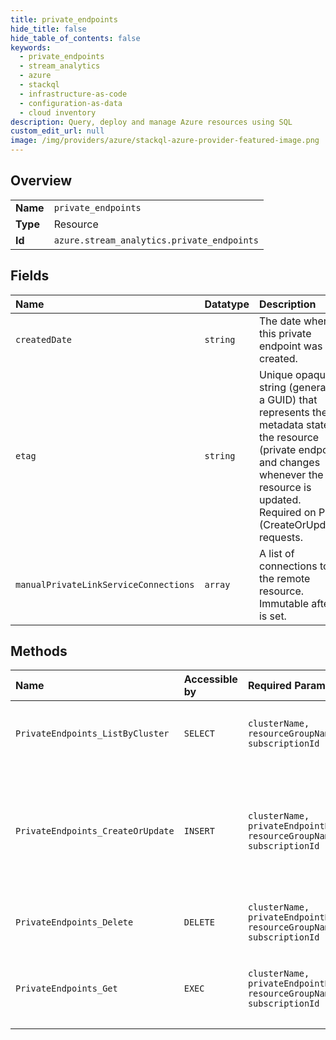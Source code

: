 ```yaml
---
title: private_endpoints
hide_title: false
hide_table_of_contents: false
keywords:
  - private_endpoints
  - stream_analytics
  - azure    
  - stackql
  - infrastructure-as-code
  - configuration-as-data
  - cloud inventory
description: Query, deploy and manage Azure resources using SQL
custom_edit_url: null
image: /img/providers/azure/stackql-azure-provider-featured-image.png
---
```

  
    

## Overview
<table><tbody>
<tr><td><b>Name</b></td><td><code>private_endpoints</code></td></tr>
<tr><td><b>Type</b></td><td>Resource</td></tr>
<tr><td><b>Id</b></td><td><code>azure.stream_analytics.private_endpoints</code></td></tr>
</tbody></table>

## Fields
| Name | Datatype | Description |
|:-----|:---------|:------------|
| `createdDate` | `string` | The date when this private endpoint was created. |
| `etag` | `string` | Unique opaque string (generally a GUID) that represents the metadata state of the resource (private endpoint) and changes whenever the resource is updated. Required on PUT (CreateOrUpdate) requests. |
| `manualPrivateLinkServiceConnections` | `array` | A list of connections to the remote resource. Immutable after it is set. |
## Methods
| Name | Accessible by | Required Params | Description |
|:-----|:--------------|:----------------|:------------|
| `PrivateEndpoints_ListByCluster` | `SELECT` | `clusterName, resourceGroupName, subscriptionId` | Lists the private endpoints in the cluster. |
| `PrivateEndpoints_CreateOrUpdate` | `INSERT` | `clusterName, privateEndpointName, resourceGroupName, subscriptionId` | Creates a Stream Analytics Private Endpoint or replaces an already existing Private Endpoint. |
| `PrivateEndpoints_Delete` | `DELETE` | `clusterName, privateEndpointName, resourceGroupName, subscriptionId` | Delete the specified private endpoint. |
| `PrivateEndpoints_Get` | `EXEC` | `clusterName, privateEndpointName, resourceGroupName, subscriptionId` | Gets information about the specified Private Endpoint. |
